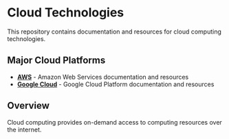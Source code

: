 # Cloud Technologies

This repository contains documentation and resources for cloud computing technologies.

## Major Cloud Platforms

- **[AWS](./aws/)** - Amazon Web Services documentation and resources
- **[Google Cloud](./google-cloud/)** - Google Cloud Platform documentation and resources

## Overview

Cloud computing provides on-demand access to computing resources over the internet. 